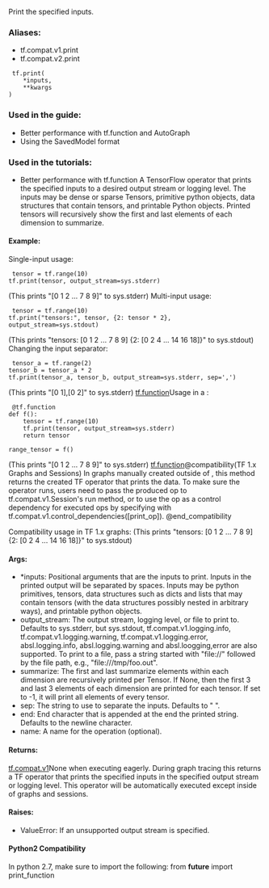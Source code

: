 Print the specified inputs.
### Aliases:
- tf.compat.v1.print
- tf.compat.v2.print

```
 tf.print(
    *inputs,
    **kwargs
)
```
### Used in the guide:
- Better performance with tf.function and AutoGraph
- Using the SavedModel format
### Used in the tutorials:
- Better performance with tf.function
A TensorFlow operator that prints the specified inputs to a desired output stream or logging level. The inputs may be dense or sparse Tensors, primitive python objects, data structures that contain tensors, and printable Python objects. Printed tensors will recursively show the first and last elements of each dimension to summarize.
#### Example:
Single-input usage:

```
 tensor = tf.range(10)
tf.print(tensor, output_stream=sys.stderr)
```
(This prints "[0 1 2 ... 7 8 9]" to sys.stderr)
Multi-input usage:

```
 tensor = tf.range(10)
tf.print("tensors:", tensor, {2: tensor * 2}, output_stream=sys.stdout)
```
(This prints "tensors: [0 1 2 ... 7 8 9] {2: [0 2 4 ... 14 16 18]}" to sys.stdout)
Changing the input separator:

```
 tensor_a = tf.range(2)
tensor_b = tensor_a * 2
tf.print(tensor_a, tensor_b, output_stream=sys.stderr, sep=',')
```
(This prints "[0 1],[0 2]" to sys.stderr)
[tf.function](https://tensorflow.google.cn/api_docs/python/tf/function)Usage in a :


```
 @tf.function
def f():
    tensor = tf.range(10)
    tf.print(tensor, output_stream=sys.stderr)
    return tensor

range_tensor = f()
```
(This prints "[0 1 2 ... 7 8 9]" to sys.stderr)
[tf.function](https://tensorflow.google.cn/api_docs/python/tf/function)@compatibility(TF 1.x Graphs and Sessions) In graphs manually created outside of , this method returns the created TF operator that prints the data. To make sure the operator runs, users need to pass the produced op to tf.compat.v1.Session's run method, or to use the op as a control dependency for executed ops by specifying with tf.compat.v1.control_dependencies([print_op]). @end_compatibility

Compatibility usage in TF 1.x graphs:
(This prints "tensors: [0 1 2 ... 7 8 9] {2: [0 2 4 ... 14 16 18]}" to sys.stdout)
#### Args:
- *inputs: Positional arguments that are the inputs to print. Inputs in the printed output will be separated by spaces. Inputs may be python primitives, tensors, data structures such as dicts and lists that may contain tensors (with the data structures possibly nested in arbitrary ways), and printable python objects.
- output_stream: The output stream, logging level, or file to print to. Defaults to sys.stderr, but sys.stdout, tf.compat.v1.logging.info, tf.compat.v1.logging.warning, tf.compat.v1.logging.error, absl.logging.info, absl.logging.warning and absl.loogging,error are also supported. To print to a file, pass a string started with "file://" followed by the file path, e.g., "file:///tmp/foo.out".
- summarize: The first and last summarize elements within each dimension are recursively printed per Tensor. If None, then the first 3 and last 3 elements of each dimension are printed for each tensor. If set to -1, it will print all elements of every tensor.
- sep: The string to use to separate the inputs. Defaults to " ".
- end: End character that is appended at the end the printed string. Defaults to the newline character.
- name: A name for the operation (optional).
#### Returns:
[tf.compat.v1](https://tensorflow.google.cn/api_docs/python/tf/compat/v1)None when executing eagerly. During graph tracing this returns a TF operator that prints the specified inputs in the specified output stream or logging level. This operator will be automatically executed except inside of  graphs and sessions.

#### Raises:
- ValueError: If an unsupported output stream is specified.
#### Python2 Compatibility
In python 2.7, make sure to import the following: from __future__ import print_function

